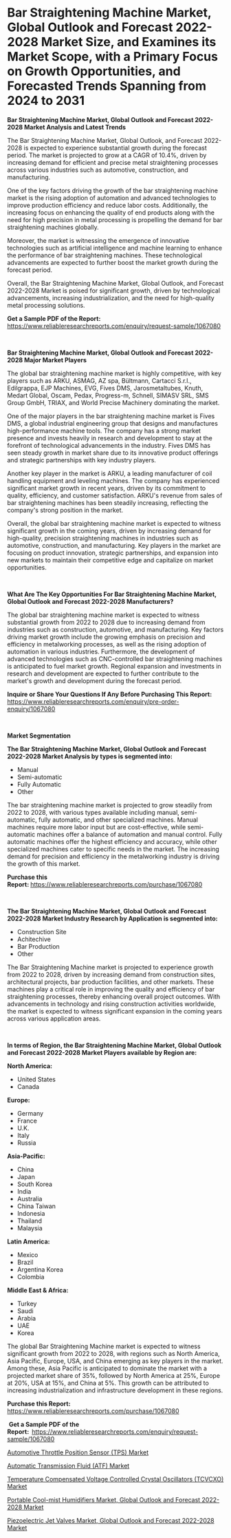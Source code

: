 <p><h1>Bar Straightening Machine Market, Global Outlook and Forecast 2022-2028 Market Size, and Examines its Market Scope, with a Primary Focus on Growth Opportunities, and Forecasted Trends Spanning from 2024 to 2031</h1></p><p><strong>Bar Straightening Machine Market, Global Outlook and Forecast 2022-2028 Market Analysis and Latest Trends</strong></p>
<p><p>The Bar Straightening Machine Market, Global Outlook, and Forecast 2022-2028 is expected to experience substantial growth during the forecast period. The market is projected to grow at a CAGR of 10.4%, driven by increasing demand for efficient and precise metal straightening processes across various industries such as automotive, construction, and manufacturing. </p><p>One of the key factors driving the growth of the bar straightening machine market is the rising adoption of automation and advanced technologies to improve production efficiency and reduce labor costs. Additionally, the increasing focus on enhancing the quality of end products along with the need for high precision in metal processing is propelling the demand for bar straightening machines globally.</p><p>Moreover, the market is witnessing the emergence of innovative technologies such as artificial intelligence and machine learning to enhance the performance of bar straightening machines. These technological advancements are expected to further boost the market growth during the forecast period.</p><p>Overall, the Bar Straightening Machine Market, Global Outlook, and Forecast 2022-2028 Market is poised for significant growth, driven by technological advancements, increasing industrialization, and the need for high-quality metal processing solutions.</p></p>
<p><strong>Get a Sample PDF of the Report:&nbsp;</strong> <a href="https://www.reliableresearchreports.com/enquiry/request-sample/1067080">https://www.reliableresearchreports.com/enquiry/request-sample/1067080</a></p>
<p>&nbsp;</p>
<p><strong>Bar Straightening Machine Market, Global Outlook and Forecast 2022-2028 Major Market Players</strong></p>
<p><p>The global bar straightening machine market is highly competitive, with key players such as ARKU, ASMAG, AZ spa, Bültmann, Cartacci S.r.l., Edilgrappa, EJP Machines, EVG, Fives DMS, Jarosmetaltubes, Knuth, Medart Global, Oscam, Pedax, Progress-m, Schnell, SIMASV SRL, SMS Group GmbH, TRIAX, and World Precise Machinery dominating the market.</p><p>One of the major players in the bar straightening machine market is Fives DMS, a global industrial engineering group that designs and manufactures high-performance machine tools. The company has a strong market presence and invests heavily in research and development to stay at the forefront of technological advancements in the industry. Fives DMS has seen steady growth in market share due to its innovative product offerings and strategic partnerships with key industry players.</p><p>Another key player in the market is ARKU, a leading manufacturer of coil handling equipment and leveling machines. The company has experienced significant market growth in recent years, driven by its commitment to quality, efficiency, and customer satisfaction. ARKU's revenue from sales of bar straightening machines has been steadily increasing, reflecting the company's strong position in the market.</p><p>Overall, the global bar straightening machine market is expected to witness significant growth in the coming years, driven by increasing demand for high-quality, precision straightening machines in industries such as automotive, construction, and manufacturing. Key players in the market are focusing on product innovation, strategic partnerships, and expansion into new markets to maintain their competitive edge and capitalize on market opportunities.</p></p>
<p>&nbsp;</p>
<p><strong>What Are The Key Opportunities For Bar Straightening Machine Market, Global Outlook and Forecast 2022-2028 Manufacturers?</strong></p>
<p><p>The global bar straightening machine market is expected to witness substantial growth from 2022 to 2028 due to increasing demand from industries such as construction, automotive, and manufacturing. Key factors driving market growth include the growing emphasis on precision and efficiency in metalworking processes, as well as the rising adoption of automation in various industries. Furthermore, the development of advanced technologies such as CNC-controlled bar straightening machines is anticipated to fuel market growth. Regional expansion and investments in research and development are expected to further contribute to the market's growth and development during the forecast period.</p></p>
<p><strong>Inquire or Share Your Questions If Any Before Purchasing This Report:</strong> <a href="https://www.reliableresearchreports.com/enquiry/pre-order-enquiry/1067080">https://www.reliableresearchreports.com/enquiry/pre-order-enquiry/1067080</a></p>
<p>&nbsp;</p>
<p><strong>Market Segmentation</strong></p>
<p><strong>The Bar Straightening Machine Market, Global Outlook and Forecast 2022-2028 Market Analysis by types is segmented into:</strong></p>
<p><ul><li>Manual</li><li>Semi-automatic</li><li>Fully Automatic</li><li>Other</li></ul></p>
<p><p>The bar straightening machine market is projected to grow steadily from 2022 to 2028, with various types available including manual, semi-automatic, fully automatic, and other specialized machines. Manual machines require more labor input but are cost-effective, while semi-automatic machines offer a balance of automation and manual control. Fully automatic machines offer the highest efficiency and accuracy, while other specialized machines cater to specific needs in the market. The increasing demand for precision and efficiency in the metalworking industry is driving the growth of this market.</p></p>
<p><strong>Purchase this Report:&nbsp;</strong><a href="https://www.reliableresearchreports.com/purchase/1067080">https://www.reliableresearchreports.com/purchase/1067080</a></p>
<p>&nbsp;</p>
<p><strong>The Bar Straightening Machine Market, Global Outlook and Forecast 2022-2028 Market Industry Research by Application is segmented into:</strong></p>
<p><ul><li>Construction Site</li><li>Achitechive</li><li>Bar Production</li><li>Other</li></ul></p>
<p><p>The Bar Straightening Machine market is projected to experience growth from 2022 to 2028, driven by increasing demand from construction sites, architectural projects, bar production facilities, and other markets. These machines play a critical role in improving the quality and efficiency of bar straightening processes, thereby enhancing overall project outcomes. With advancements in technology and rising construction activities worldwide, the market is expected to witness significant expansion in the coming years across various application areas.</p></p>
<p>&nbsp;</p>
<p><strong>In terms of Region, the Bar Straightening Machine Market, Global Outlook and Forecast 2022-2028 Market Players available by Region are:</strong></p>
<p>
    <p> <strong> North America: </strong>
        <ul>
            <li>United States</li>
            <li>Canada</li>
        </ul>
        </p> 
    <p> <strong> Europe: </strong>
        <ul>
            <li>Germany</li>
            <li>France</li>
            <li>U.K.</li>
            <li>Italy</li>
            <li>Russia</li>
        </ul>
        </p> 
    <p> <strong> Asia-Pacific: </strong>
        <ul>
            <li>China</li>
            <li>Japan</li>
            <li>South Korea</li>
            <li>India</li>
            <li>Australia</li>
            <li>China Taiwan</li>
            <li>Indonesia</li>
            <li>Thailand</li>
            <li>Malaysia</li>
        </ul>
        </p> 
    <p> <strong> Latin America: </strong>
        <ul>
            <li>Mexico</li>
            <li>Brazil</li>
            <li>Argentina Korea</li>
            <li>Colombia</li>
        </ul>
        </p> 
    <p> <strong> Middle East & Africa: </strong>
        <ul>
            <li>Turkey</li>
            <li>Saudi</li>
            <li>Arabia</li>
            <li>UAE</li>
            <li>Korea</li>
        </ul>
    </p>
    </p>
<p><p>The global Bar Straightening Machine market is expected to witness significant growth from 2022 to 2028, with regions such as North America, Asia Pacific, Europe, USA, and China emerging as key players in the market. Among these, Asia Pacific is anticipated to dominate the market with a projected market share of 35%, followed by North America at 25%, Europe at 20%, USA at 15%, and China at 5%. This growth can be attributed to increasing industrialization and infrastructure development in these regions.</p></p>
<p><strong>Purchase this Report: </strong><a href="https://www.reliableresearchreports.com/purchase/1067080">https://www.reliableresearchreports.com/purchase/1067080</a></p>
<p>&nbsp;<strong>Get a Sample PDF of the Report:&nbsp;&nbsp;</strong><a href="https://www.reliableresearchreports.com/enquiry/request-sample/1067080">https://www.reliableresearchreports.com/enquiry/request-sample/1067080</a></p>
<p><strong></strong></p>
<p><p><a href="https://medium.com/@klebogdani/automotive-throttle-position-sensor-tps-nbsp-market-focuses-on-market-share-size-and-projected-d301173631d1">Automotive Throttle Position Sensor (TPS) Market</a></p><p><a href="https://medium.com/p/86b4cefaf851/edit">Automatic Transmission Fluid (ATF) Market</a></p><p><a href="https://medium.com/@klebogdani/analyzing-temperature-compensated-voltage-controlled-crystal-oscillators-tcvcxo-market-global-38b053a6f028">Temperature Compensated Voltage Controlled Crystal Oscillators (TCVCXO) Market</a></p><p><a href="https://github.com/gamblestampleyjenny50m5sl6/Market-Research-Report-List-1/blob/main/portable-cool-mist-humidifiers-market-global-outlook-and-forecast-2022-2028-market.md">Portable Cool-mist Humidifiers Market, Global Outlook and Forecast 2022-2028 Market</a></p><p><a href="https://github.com/dimitrishawkinswaynenp91rgz/Market-Research-Report-List-1/blob/main/piezoelectric-jet-valves-market-global-outlook-and-forecast-2022-2028-market.md">Piezoelectric Jet Valves Market, Global Outlook and Forecast 2022-2028 Market</a></p></p>